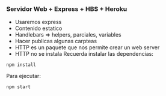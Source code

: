 ### Servidor Web + Express + HBS + Heroku
- Usaremos express 
- Contenido estatico
- Handlebars => helpers, parciales, variables 
- Hacer publicas algunas carpteas
- HTTP es un paquete que nos permite crear un web server
- HTTP no se instala
Recuerda instalar las dependencias:

```
npm install
```

Para ejecutar:

```
npm start
```